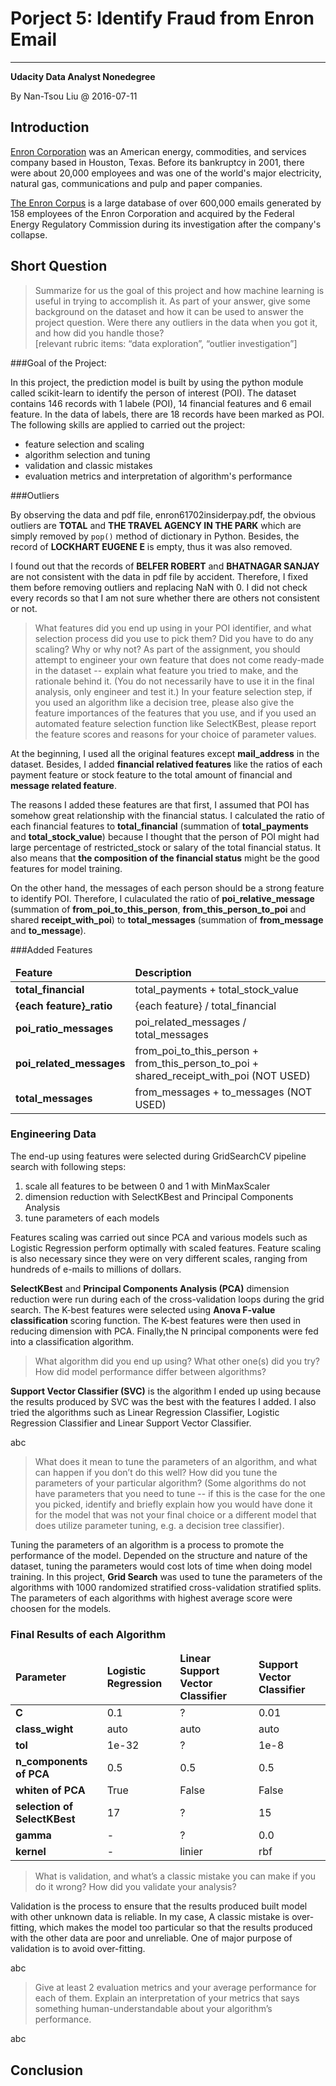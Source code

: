 # Porject 5: Identify Fraud from Enron Email
---
**Udacity Data Analyst Nonedegree**

By Nan-Tsou Liu @ 2016-07-11

## Introduction
<p>
<a href=https://en.wikipedia.org/wiki/Enron>Enron Corporation</a> was an American energy, commodities, and services company based in Houston, Texas. Before its bankruptcy in 2001, there were about 20,000 employees and was one of the world's major electricity, natural gas, communications and pulp and paper companies.
</p>
<p>
<a href=https://en.wikipedia.org/wiki/Enron_Corpus>The Enron Corpus</a> is a large database of over 600,000 emails generated by 158 employees of the Enron Corporation and acquired by the Federal Energy Regulatory Commission during its investigation after the company's collapse. 
</p>

## Short Question

>Summarize for us the goal of this project and how machine learning is useful in trying to accomplish it. As part of your answer, give some background on the dataset and how it can be used to answer the project question. Were there any outliers in the data when you got it, and how did you handle those? <br/>
[relevant rubric items: “data exploration”, “outlier investigation”]


###Goal of the Project:

<p>
In this project, the prediction model is built by using the python module called scikit-learn to identify the person of interest (POI). The dataset contains 146 records with 1 labele (POI), 14 financial features and 6 email feature. In the data of labels, there are 18 records have been marked as POI. The following skills are applied to carried out the project:
<ul>
<li>feature selection and scaling</li>
<li>algorithm selection and tuning</li>
<li>validation and classic mistakes</li>
<li>evaluation metrics and interpretation of algorithm's performance</li>
</ul>
</p>

###Outliers
<p>
By observing the data and pdf file, enron61702insiderpay.pdf, the obvious outliers are <strong>TOTAL</strong> and <strong>THE TRAVEL AGENCY IN THE PARK</strong> which are simply removed by <code>pop()</code> method of dictionary in Python. Besides, the record of <strong>LOCKHART EUGENE E</strong> is empty, thus it was also removed.
</p>
<p>
I found out that the records of <strong>BELFER ROBERT</strong> and <strong>BHATNAGAR SANJAY</strong> are not consistent with the data in pdf file by accident. Therefore, I fixed them before removing outliers and replacing NaN with 0. I did not check every records so that I am not sure whether there are others not consistent or not.
</p>

>What features did you end up using in your POI identifier, and what selection process did you use to pick them? Did you have to do any scaling? Why or why not? As part of the assignment, you should attempt to engineer your own feature that does not come ready-made in the dataset -- explain what feature you tried to make, and the rationale behind it. (You do not necessarily have to use it in the final analysis, only engineer and test it.) In your feature selection step, if you used an algorithm like a decision tree, please also give the feature importances of the features that you use, and if you used an automated feature selection function like SelectKBest, please report the feature scores and reasons for your choice of parameter values.

<p>
At the beginning, I used all the original features except <strong>mail_address</strong> in the dataset. Besides, I added <strong>financial relatived features</strong> like the ratios of each payment feature or stock feature to the total amount of financial and <strong>message related feature</strong>.
</p> 
<p>
The reasons I added these features are that first, I assumed that POI has somehow great relationship with the financial status. I calculated the ratio of each financial features to <strong>total_financial</strong> (summation of <strong>total_payments</strong> and <strong>total_stock_value</strong>) because I thought that the person of POI might had large percentage of restricted_stock or salary of the total financial status. It also means that <strong>the composition of the financial status</strong> might be the good features for model training.
</p>
<p>
On the other hand, the messages of each person should be a strong feature to identify POI. Therefore, I culaculated the ratio of <strong>poi_relative_message</strong> (summation of <strong>from_poi_to_this_person</strong>, <strong>from_this_person_to_poi</strong> and shared <strong>receipt_with_poi</strong>) to <strong>total_messages</strong> (summation of <strong>from_message</strong> and <strong>to_message</strong>).
</p>

###Added Features

<table>
<thead>
<tr>
<td><strong>Feature</strong></td>
<td><strong>Description</strong></td>
</tr>
</thead>
<tbody>
<tr>
<td><strong>total_financial</strong></td>
<td>total_payments + total_stock_value</td>
</tr>
<tr>
<td><strong>{each feature}_ratio</strong></td>
<td>{each feature} / total_financial</td>
</tr>
<tr>
<td><strong>poi_ratio_messages</strong></td>
<td>poi_related_messages / total_messages</td>
</tr>
<tr>
<td><strong>poi_related_messages</strong></td>
<td>from_poi_to_this_person + from_this_person_to_poi + shared_receipt_with_poi (NOT USED)</td>
</tr>
<tr>
<td><strong>total_messages</strong></td>
<td>from_messages + to_messages (NOT USED)</td>
</tr>
</tbody>
</table>

### Engineering Data

<p>
The end-up using features were selected during GridSearchCV pipeline search with following steps:
<ol>
<li>scale all features to be between 0 and 1 with MinMaxScaler</li>
<li>dimension reduction with SelectKBest and Principal Components Analysis</li>
<li>tune parameters of each models</li>
</ol>
Features scaling was carried out since PCA and various models such as Logistic Regression perform optimally with scaled features. Feature scaling is also necessary since they were on very different scales, ranging from hundreds of e-mails to millions of dollars.
</p>
<p>
<strong>SelectKBest</strong> and <strong>Principal Components Analysis (PCA)</strong> dimension reduction were run during each of the cross-validation loops during the grid search. The K-best features were selected using <strong>Anova F-value classification</strong> scoring function. The K-best features were then used in reducing dimension with PCA. Finally,the N principal components were fed into a classification algorithm.
</p>


>What algorithm did you end up using? What other one(s) did you try? How did model performance differ between algorithms?

<p>
<strong>Support Vector Classifier (SVC)</strong> is the algorithm I ended up using because the results produced by SVC was the best with the features I added. I also tried the algorithms such as Linear Regression Classifier, Logistic Regression Classifier and Linear Support Vector Classifier. 
</p>

abc

>What does it mean to tune the parameters of an algorithm, and what can happen if you don’t do this well?  How did you tune the parameters of your particular algorithm? (Some algorithms do not have parameters that you need to tune -- if this is the case for the one you picked, identify and briefly explain how you would have done it for the model that was not your final choice or a different model that does utilize parameter tuning, e.g. a decision tree classifier). 

<p>
Tuning the parameters of an algorithm is a process to promote the performance of the model. Depended on the structure and nature of the dataset, tuning the parameters would cost lots of time when doing model training. In this project, <strong>Grid Search</strong> was used to tune the parameters of the algorithms with 1000 randomized stratified cross-validation stratified splits. The parameters of each algorithms with highest average score were choosen for the models.
</p>

### Final Results of each Algorithm
<table>
<thead>
<tr>
<td><strong>Parameter</strong></td>
<td><strong>Logistic Regression</strong></td>
<td><strong>Linear Support Vector Classifier</strong></td>
<td><strong>Support Vector Classifier</strong></td>
</tr>
</thead>
<tbody>
<tr>
<td><strong>C</strong></td>
<td>0.1</td>
<td>?</td>
<td>0.01</td>
</tr>
<tr>
<td><strong>class_wight</strong></td>
<td>auto</td>
<td>auto</td>
<td>auto</td>
</tr>
<tr>
<td><strong>tol</strong></td>
<td>1e-32</td>
<td>?</td>
<td>1e-8</td>
</tr>
<tr>
<td><strong>n_components of PCA</strong></td>
<td>0.5</td>
<td>0.5</td>
<td>0.5</td>
</tr>
<tr>
<td><strong>whiten of PCA</strong></td>
<td>True</td>
<td>False</td>
<td>False</td>
</tr>
<tr>
<td><strong>selection of SelectKBest</strong></td>
<td>17</td>
<td>?</td>
<td>15</td>
</tr>
<tr>
<td><strong>gamma</strong></td>
<td>-</td>
<td>?</td>
<td>0.0</td>
</tr>
<tr>
<td><strong>kernel</strong></td>
<td>-</td>
<td>linier</td>
<td>rbf</td>
</tr>
</tbody>
</table>

>What is validation, and what’s a classic mistake you can make if you do it wrong? How did you validate your analysis?

<p>
Validation is the process to ensure that the results produced built model with other unknown data is reliable. In my case, A classic mistake is over-fitting, which makes the model too particular so that the results produced with the other data are poor and unreliable. One of major purpose of validation is to avoid over-fitting.
</p>

abc

>Give at least 2 evaluation metrics and your average performance for each of them.  Explain an interpretation of your metrics that says something human-understandable about your algorithm’s performance.

abc

## Conclusion
